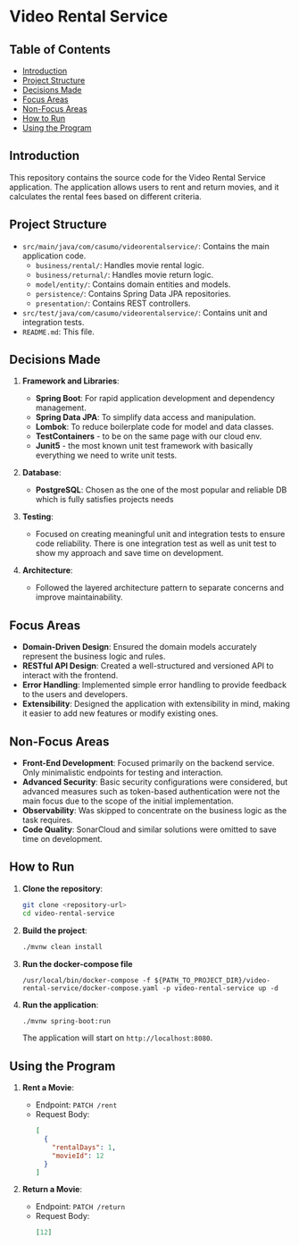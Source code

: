 # Video Rental Service

## Table of Contents
- [Introduction](#introduction)
- [Project Structure](#project-structure)
- [Decisions Made](#decisions-made)
- [Focus Areas](#focus-areas)
- [Non-Focus Areas](#non-focus-areas)
- [How to Run](#how-to-run)
- [Using the Program](#using-the-program)

## Introduction

This repository contains the source code for the Video Rental Service application. The application allows users to rent and return movies, and it calculates the rental fees based on different criteria.

## Project Structure

- `src/main/java/com/casumo/videorentalservice/`: Contains the main application code.
    - `business/rental/`: Handles movie rental logic.
    - `business/returnal/`: Handles movie return logic.
    - `model/entity/`: Contains domain entities and models.
    - `persistence/`: Contains Spring Data JPA repositories.
    - `presentation/`: Contains REST controllers.
- `src/test/java/com/casumo/videorentalservice/`: Contains unit and integration tests.
- `README.md`: This file.

## Decisions Made

1. **Framework and Libraries**:
    - **Spring Boot**: For rapid application development and dependency management.
    - **Spring Data JPA**: To simplify data access and manipulation.
    - **Lombok**: To reduce boilerplate code for model and data classes.
    - **TestContainers** - to be on the same page with our cloud env.
    - **Junit5** - the most known unit test framework with basically everything we need to write unit tests.

2. **Database**:
    - **PostgreSQL**: Chosen as the one of the most popular and reliable DB which is fully satisfies projects needs

3. **Testing**:
    - Focused on creating meaningful unit and integration tests to ensure code reliability. There is one integration test as well as unit test to show my approach and save time on development.

4. **Architecture**:
    - Followed the layered architecture pattern to separate concerns and improve maintainability.

## Focus Areas

- **Domain-Driven Design**: Ensured the domain models accurately represent the business logic and rules.
- **RESTful API Design**: Created a well-structured and versioned API to interact with the frontend.
- **Error Handling**: Implemented simple error handling to provide feedback to the users and developers.
- **Extensibility**: Designed the application with extensibility in mind, making it easier to add new features or modify existing ones.

## Non-Focus Areas

- **Front-End Development**: Focused primarily on the backend service. Only minimalistic endpoints for testing and interaction.
- **Advanced Security**: Basic security configurations were considered, but advanced measures such as token-based authentication were not the main focus due to the scope of the initial implementation.
- **Observability**: Was skipped to concentrate on the business logic as the task requires.
- **Code Quality**: SonarCloud and similar solutions were omitted to save time on development.

## How to Run

1. **Clone the repository**:
    ```sh
    git clone <repository-url>
    cd video-rental-service
    ```

2. **Build the project**:
    ```sh
    ./mvnw clean install
    ```
   
3. **Run the docker-compose file**
   ```
   /usr/local/bin/docker-compose -f ${PATH_TO_PROJECT_DIR}/video-rental-service/docker-compose.yaml -p video-rental-service up -d
   ```

4. **Run the application**:
    ```sh
    ./mvnw spring-boot:run
    ```

   The application will start on `http://localhost:8080`.

## Using the Program

1. **Rent a Movie**:
    - Endpoint: `PATCH /rent`
    - Request Body:
      ```json
      [
        {
          "rentalDays": 1,
          "movieId": 12
        }
      ]
      ```

2. **Return a Movie**:
    - Endpoint: `PATCH /return`
    - Request Body:
      ```json
      [12]
      ```